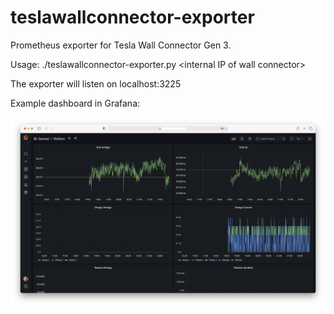 # teslawallconnector-exporter

Prometheus exporter for Tesla Wall Connector Gen 3.

Usage: ./teslawallconnector-exporter.py &lt;internal IP of wall connector&gt;

The exporter will listen on localhost:3225

Example dashboard in Grafana:

![Grafana example](grafana_wallbox.png)
